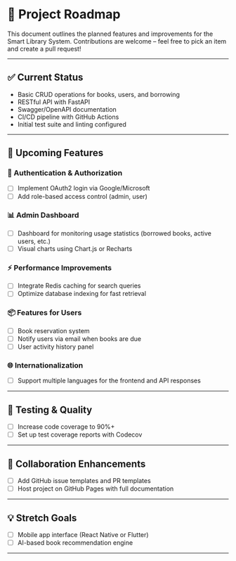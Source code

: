 # 📍 Project Roadmap

This document outlines the planned features and improvements for the Smart Library System. Contributions are welcome – feel free to pick an item and create a pull request!

---

## ✅ Current Status
- Basic CRUD operations for books, users, and borrowing
- RESTful API with FastAPI
- Swagger/OpenAPI documentation
- CI/CD pipeline with GitHub Actions
- Initial test suite and linting configured

---

## 🚧 Upcoming Features

### 🔐 Authentication & Authorization
- [ ] Implement OAuth2 login via Google/Microsoft
- [ ] Add role-based access control (admin, user)

### 📊 Admin Dashboard
- [ ] Dashboard for monitoring usage statistics (borrowed books, active users, etc.)
- [ ] Visual charts using Chart.js or Recharts

### ⚡ Performance Improvements
- [ ] Integrate Redis caching for search queries
- [ ] Optimize database indexing for fast retrieval

### 📦 Features for Users
- [ ] Book reservation system
- [ ] Notify users via email when books are due
- [ ] User activity history panel

### 🌐 Internationalization
- [ ] Support multiple languages for the frontend and API responses

---

## 🧪 Testing & Quality
- [ ] Increase code coverage to 90%+
- [ ] Set up test coverage reports with Codecov

---

## 🤝 Collaboration Enhancements
- [ ] Add GitHub issue templates and PR templates
- [ ] Host project on GitHub Pages with full documentation

---

## 💡 Stretch Goals
- [ ] Mobile app interface (React Native or Flutter)
- [ ] AI-based book recommendation engine

---

